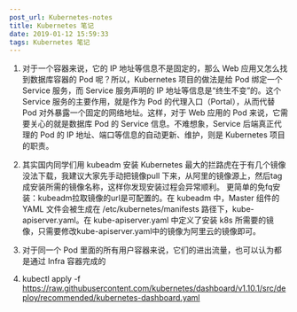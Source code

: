 ```yaml
---
post_url: Kubernetes-notes
title: Kubernetes 笔记
date: 2019-01-12 15:59:33
tags: Kubernetes 笔记
---
```

1. 对于一个容器来说，它的 IP 地址等信息不是固定的，那么 Web 应用又怎么找到数据库容器的 Pod 呢？所以，Kubernetes 项目的做法是给 Pod 绑定一个 Service 服务，而 Service 服务声明的 IP 地址等信息是“终生不变”的。这个Service 服务的主要作用，就是作为 Pod 的代理入口（Portal），从而代替 Pod 对外暴露一个固定的网络地址。这样，对于 Web 应用的 Pod 来说，它需要关心的就是数据库 Pod 的 Service 信息。不难想象，Service 后端真正代理的 Pod 的 IP 地址、端口等信息的自动更新、维护，则是 Kubernetes 项目的职责。

2. 其实国内同学们用 kubeadm 安装 Kubernetes 最大的拦路虎在于有几个镜像没法下载，我建议大家先手动把镜像pull 下来，从阿里的镜像源上，然后tag成安装所需的镜像名称，这样你发现安装过程会异常顺利。
更简单的免fq安装：kubeadm拉取镜像的url是可配置的。在 kubeadm 中，Master 组件的 YAML 文件会被生成在 /etc/kubernetes/manifests 路径下，kube-apiserver.yaml。在 kube-apiserver.yaml 中定义了安装 k8s 所需要的镜像，只需要修改kube-apiserver.yaml中的镜像为阿里云的镜像即可。

3. 对于同一个 Pod 里面的所有用户容器来说，它们的进出流量，也可以认为都是通过 Infra 容器完成的

4. kubectl apply -f https://raw.githubusercontent.com/kubernetes/dashboard/v1.10.1/src/deploy/recommended/kubernetes-dashboard.yaml